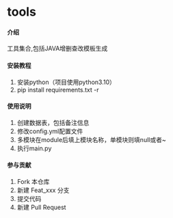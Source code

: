 # tools

#### 介绍
工具集合,包括JAVA增删查改模板生成


#### 安装教程

1.  安装python（项目使用python3.10）
2.  pip install requirements.txt -r

#### 使用说明

1.  创建数据表，包括备注信息
2.  修改config.yml配置文件
3.  多模块在module后填上模块名称，单模块则填null或者~
4.  执行main.py

#### 参与贡献

1.  Fork 本仓库
2.  新建 Feat_xxx 分支
3.  提交代码
4.  新建 Pull Request